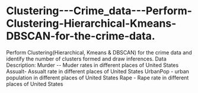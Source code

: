 # Clustering---Crime_data---Perform-Clustering-Hierarchical-Kmeans-DBSCAN-for-the-crime-data.
Perform Clustering(Hierarchical, Kmeans &amp; DBSCAN) for the crime data and identify the number of clusters formed and draw inferences.  Data Description: Murder -- Muder rates in different places of United States Assualt- Assualt rate in different places of United States UrbanPop - urban population in different places of United States Rape - Rape rate in different places of United States
